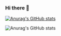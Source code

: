 ### Hi there 👋

<!--
**harshitgaur6155/harshitgaur6155** is a ✨ _special_ ✨ repository because its `README.md` (this file) appears on your GitHub profile.

Here are some ideas to get you started:

- 🔭 I’m currently working on ...
- 🌱 I’m currently learning ...
- 👯 I’m looking to collaborate on ...
- 🤔 I’m looking for help with ...
- 💬 Ask me about ...
- 📫 How to reach me: ...
- 😄 Pronouns: ...
- ⚡ Fun fact: ...
-->


[![Anurag's GitHub stats](https://github-readme-stats.vercel.app/api?username=harshitgaur6155)](https://github.com/anuraghazra/github-readme-stats)

![Anurag's GitHub stats](https://github-readme-stats.vercel.app/api?username=harshitgaur6155&count_private=true)
